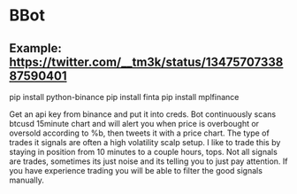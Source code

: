 # BBot
## Example: https://twitter.com/__tm3k/status/1347570733887590401
pip install python-binance
pip install finta
pip install mplfinance

Get an api key from binance and put it into creds.
Bot continuously scans btcusd 15minute chart and will alert you when price is overbought or oversold according to %b, then tweets it with a price chart. 
The type of trades it signals are often a high volatility scalp setup. 
I like to trade this by staying in position from 10 minutes to a couple hours, tops.
Not all signals are trades, sometimes its just noise and its telling you to just pay attention. 
If you have experience trading you will be able to filter the good signals manually. 

